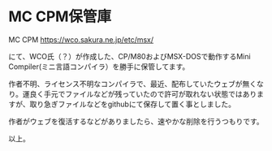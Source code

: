 # MC CPM保管庫

MC CPM
https://wco.sakura.ne.jp/etc/msx/

にて、WCO氏（？）が作成した、CP/M80およびMSX-DOSで動作するMini Compiler(ミニ言語コンパイラ）を勝手に保管してます。

作者不明、ライセンス不明なコンパイラで、最近、配布していたウェブが無くなり。運良く手元でファイルなどが残っていたので許可が取れない状態ではありますが、取り急ぎファイルなどをgithubにて保存して置く事としました。

作者がウェブを復活するなどがありましたら、速やかな削除を行うつもりです。

以上。
